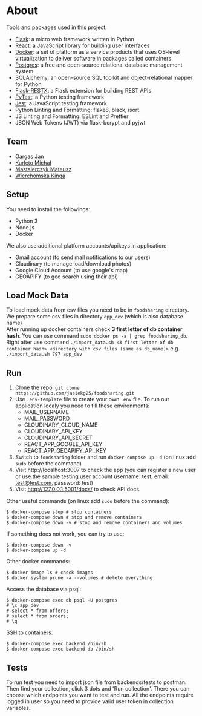 # About

Tools and packages used in this project:

- [Flask](https://flask.palletsprojects.com/): a micro web framework written in Python
- [React](https://reactjs.org/): a JavaScript library for building user interfaces
- [Docker](https://www.docker.com/): a set of platform as a service products that uses OS-level virtualization to deliver software in packages called containers
- [Postgres](https://www.postgresql.org/): a free and open-source relational database management system
- [SQLAlchemy](https://www.sqlalchemy.org/): an open-source SQL toolkit and object-relational mapper for Python
- [Flask-RESTX](https://flask-restx.readthedocs.io/): a Flask extension for building REST APIs
- [PyTest](https://docs.pytest.org/en/latest/): a Python testing framework
- [Jest](https://jestjs.io/): a JavaScript testing framework
- Python Linting and Formatting: flake8, black, isort
- JS Linting and Formatting: ESLint and Prettier
- JSON Web Tokens (JWT) via flask-bcrypt and pyjwt

## Team

- [Gargas Jan](https://github.com/jasiekg25)
- [Kurleto Michał](https://github.com/zbsss)
- [Mastalerczyk Mateusz](https://github.com/cziczer)
- [Wierchomska Kinga](https://github.com/KWierchomska)



## Setup

You need to install the followings:

- Python 3
- Node.js
- Docker

We also use additional platform accounts/apikeys in application:
- Gmail account (to send mail notifications to our users)
- Claudinary (to manage load/download photos)
- Google Cloud Account (to use google's map)
- GEOAPIFY (to geo search using their api)


## Load Mock Data
To load mock data from csv files you need to be in `foodsharing` directory. We prepare some csv files in directory `app_dev` (which is also database name) \
After running up docker containers check **3 first letter of db container hash**.
You can use command `sudo docker ps -a | grep foodsharing_db`. \
Right after use command `./import_data.sh <3 first letter of db container hash> <directory with csv files (same as db_name)>` e.g. `./import_data.sh 797 app_dev`


## Run

1. Clone the repo: `git clone https://github.com/jasiekg25/foodsharing.git`
2. Use `.env-template` file to create your own `.env` file. To run our application localy you need to fill these environments:
    - MAIL_USERNAME
    - MAIL_PASSWORD
    - CLOUDINARY_CLOUD_NAME
    - CLOUDINARY_API_KEY
    - CLOUDINARY_API_SECRET 
    - REACT_APP_GOOGLE_API_KEY
    - REACT_APP_GEOAPIFY_API_KEY
3. Switch to `foodsharing` folder and run `docker-compose up -d` (on linux add `sudo` before the command)
4. Visit http://localhost:3007 to check the app (you can register a new user or use the sample testing user account username: test, email: test@test.com, password: test)
5. Visit http://127.0.0.1:5001/docs/ to check API docs. 


Other useful commands (on linux add `sudo` before the command):

```
$ docker-compose stop # stop containers
$ docker-compose down # stop and remove containers
$ docker-compose down -v # stop and remove containers and volumes
```

If something does not work, you can try to use:

```
$ docker-compose down -v
$ docker-compose up -d
```

Other docker commands:

```
$ docker image ls # check images
$ docker system prune -a --volumes # delete everything
```


Access the database via psql:

```
$ docker-compose exec db psql -U postgres
# \c app_dev
# select * from offers;
# select * from orders;
# \q
```

SSH to containers:

```
$ docker-compose exec backend /bin/sh
$ docker-compose exec backend-db /bin/sh
```

## Tests

To run test you need to import json file from backends/tests to postman. Then find your collection, click 3 dots and 'Run collection'. There you can choose which endpoints you want to test and run.
All the endpoints require logged in user so you need to provide valid user token in collection variables.
